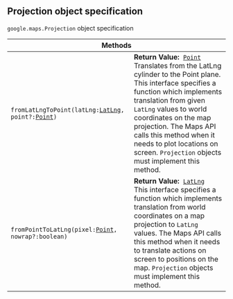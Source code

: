 <h2 id="Projection">
Projection
object specification
</h2><p>
<code><span itemprop="path">google.maps</span>.<span itemprop="name">Projection</span></code>
object specification
</p><table class="methods responsive" summary="interface Projection - Methods">
<thead>
<tr><th colspan="2">Methods</th>
</tr></thead>
<tbody>
<tr>
<td><code>fromLatLngToPoint(latLng:<a href="https://github.com/amenadiel/google-maps-documentation/blob/master/docs/LatLng.md">LatLng</a>, point?:<a href="https://github.com/amenadiel/google-maps-documentation/blob/master/docs/Point.md">Point</a>)</code></td>
<td><div><strong>Return Value:</strong>&nbsp; <code><a href="https://github.com/amenadiel/google-maps-documentation/blob/master/docs/Point.md">Point</a></code></div>
<div class="desc">Translates from the LatLng cylinder to the Point plane. This interface specifies a function which implements translation from given <code>LatLng</code> values to world coordinates on the map projection. The Maps API calls this method when it needs to plot locations on screen. <code>Projection</code> objects must implement this method.</div></td>
</tr>
<tr>
<td><code>fromPointToLatLng(pixel:<a href="https://github.com/amenadiel/google-maps-documentation/blob/master/docs/Point.md">Point</a>, nowrap?:boolean)</code></td>
<td><div><strong>Return Value:</strong>&nbsp; <code><a href="https://github.com/amenadiel/google-maps-documentation/blob/master/docs/LatLng.md">LatLng</a></code></div>
<div class="desc">This interface specifies a function which implements translation from world coordinates on a map projection to <code>LatLng</code> values. The Maps API calls this method when it needs to translate actions on screen to positions on the map. <code>Projection</code> objects must implement this method.</div></td>
</tr>
</tbody>
</table>